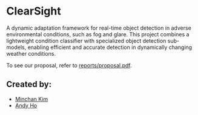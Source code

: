 # ClearSight
 
A dynamic adaptation framework for real-time object detection in adverse environmental conditions, such as fog and glare. This project combines a lightweight condition classifier with specialized object detection sub-models, enabling efficient and accurate detection in dynamically changing weather conditions.

To see our proposal, refer to [reports/proposal.pdf](https://github.com/m1nce/ClearSight/blob/main/reports/proposal.pdf).

<!-- CONTRIBUTORS -->
## Created by:
* [Minchan Kim](https://github.com/m1nce)
* [Andy Ho](https://github.com/handy0102)